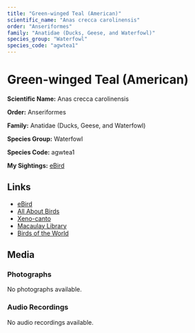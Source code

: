 ```yaml
---
title: "Green-winged Teal (American)"
scientific_name: "Anas crecca carolinensis"
order: "Anseriformes"
family: "Anatidae (Ducks, Geese, and Waterfowl)"
species_group: "Waterfowl"
species_code: "agwtea1"
---
```


# Green-winged Teal (American)

**Scientific Name:** Anas crecca carolinensis

**Order:** Anseriformes

**Family:** Anatidae (Ducks, Geese, and Waterfowl)

**Species Group:** Waterfowl

**Species Code:** agwtea1

**My Sightings:** [eBird](https://ebird.org/lifelist?r=world&time=life&spp=agwtea1)

## Links
* [eBird](https://ebird.org/species/agwtea1) 
* [All About Birds](https://www.allaboutbirds.org/guide/agwtea1) 
* [Xeno-canto](https://www.xeno-canto.org/species/anas-crecca-carolinensis) 
* [Macaulay Library](https://search.macaulaylibrary.org/catalog?taxonCode=agwtea1&sort=rating_rank_desc)
* [Birds of the World](https://birdsoftheworld.org/bow/species/agwtea1)

## Media
### Photographs
No photographs available.

### Audio Recordings
No audio recordings available.
